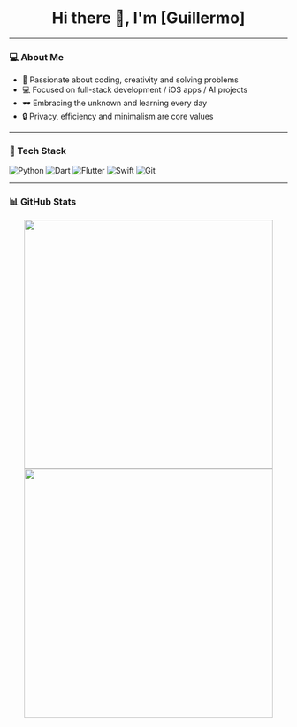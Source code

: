 <h1 align="center">Hi there 👋, I'm [Guillermo]</h1>

---

### 💻 About Me

- 🧠 Passionate about coding, creativity and solving problems  
- 💻 Focused on full-stack development / iOS apps / AI projects 
- 🕶️ Embracing the unknown and learning every day  
- 🔒 Privacy, efficiency and minimalism are core values  

---

### 🧰 Tech Stack

![Python](https://img.shields.io/badge/Python-3670A0?style=for-the-badge&logo=python&logoColor=white)
![Dart](https://img.shields.io/badge/Dart-0175C2?style=for-the-badge&logo=dart&logoColor=white)
![Flutter](https://img.shields.io/badge/Flutter-02569B?style=for-the-badge&logo=flutter&logoColor=white)
![Swift](https://img.shields.io/badge/Swift-FA7343?style=for-the-badge&logo=swift&logoColor=white)
![Git](https://img.shields.io/badge/Git-F05032?style=for-the-badge&logo=git&logoColor=white)

---

### 📊 GitHub Stats

<p align="center">
  <img src="https://github-readme-stats.vercel.app/api?username=GuilleBV&show_icons=true&theme=radical" width="450"/>
  <img src="https://github-readme-streak-stats.herokuapp.com/?user=GuilleBV&theme=radical" width="450"/>
</p>
